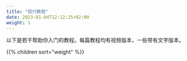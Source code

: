 ```yaml
---
title: "现行教程"
date: 2023-01-04T12:12:25+02:00
weight: 1
---
```


以下是若干帮助你入门的教程。每篇教程均有视频版本，一些带有文字版本。

{{% children sort="weight" %}}